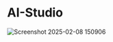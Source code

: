 # AI-Studio
![Screenshot 2025-02-08 150906](https://github.com/user-attachments/assets/f49e61f7-a6f6-4568-947b-dbb72e613231)

